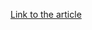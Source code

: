 [Link to the article](https://www.akamai.com/blog/security/2024/feb/data-matters-empowering-threat-hunters-to-reduce-api-risk)
